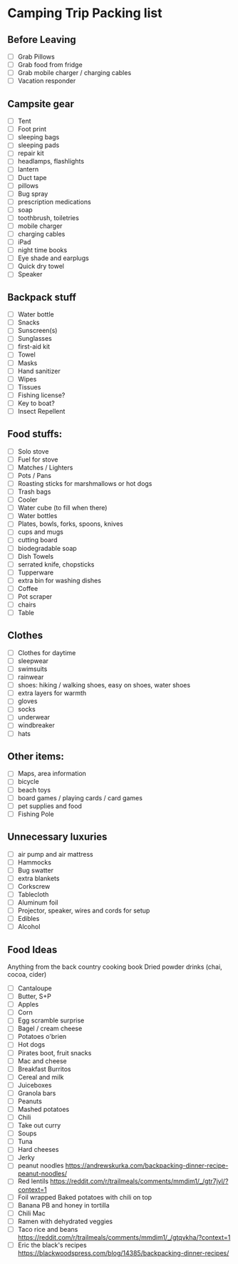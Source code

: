 # Camping Trip Packing list

## Before Leaving

- [ ] Grab Pillows
- [ ] Grab food from fridge
- [ ] Grab mobile charger / charging cables
- [ ] Vacation responder

## Campsite gear

- [ ] Tent
- [ ] Foot print
- [ ] sleeping bags
- [ ] sleeping pads
- [ ] repair kit
- [ ] headlamps, flashlights
- [ ] lantern
- [ ] Duct tape
- [ ] pillows
- [ ] Bug spray
- [ ] prescription medications
- [ ] soap
- [ ] toothbrush, toiletries
- [ ] mobile charger
- [ ] charging cables
- [ ] iPad
- [ ] night time books
- [ ] Eye shade and earplugs
- [ ] Quick dry towel
- [ ] Speaker

## Backpack stuff

- [ ] Water bottle
- [ ] Snacks
- [ ] Sunscreen(s)
- [ ] Sunglasses
- [ ] first-aid kit
- [ ] Towel
- [ ] Masks
- [ ] Hand sanitizer
- [ ] Wipes
- [ ] Tissues
- [ ] Fishing license?
- [ ] Key to boat?
- [ ] Insect Repellent

## Food stuffs:

- [ ] Solo stove
- [ ] Fuel for stove
- [ ] Matches / Lighters
- [ ] Pots / Pans
- [ ] Roasting sticks for marshmallows or hot dogs
- [ ] Trash bags
- [ ] Cooler
- [ ] Water cube (to fill when there)
- [ ] Water bottles
- [ ] Plates, bowls, forks, spoons, knives
- [ ] cups and mugs
- [ ] cutting board
- [ ] biodegradable soap
- [ ] Dish Towels
- [ ] serrated knife, chopsticks
- [ ] Tupperware
- [ ] extra bin for washing dishes
- [ ] Coffee
- [ ] Pot scraper
- [ ] chairs
- [ ] Table

## Clothes

- [ ] Clothes for daytime
- [ ] sleepwear
- [ ] swimsuits
- [ ] rainwear
- [ ] shoes: hiking / walking shoes, easy on shoes, water shoes
- [ ] extra layers for warmth
- [ ] gloves
- [ ] socks
- [ ] underwear
- [ ] windbreaker
- [ ] hats

## Other items:

- [ ] Maps, area information
- [ ] bicycle
- [ ] beach toys
- [ ] board games / playing cards / card games
- [ ] pet supplies and food
- [ ] Fishing Pole

## Unnecessary luxuries

- [ ] air pump and air mattress
- [ ] Hammocks
- [ ] Bug swatter
- [ ] extra blankets
- [ ] Corkscrew
- [ ] Tablecloth
- [ ] Aluminum foil
- [ ] Projector, speaker, wires and cords for setup
- [ ] Edibles
- [ ] Alcohol

## Food Ideas

Anything from the back country cooking book
Dried powder drinks (chai, cocoa, cider)
- [ ] Cantaloupe
- [ ] Butter, S+P
- [ ] Apples
- [ ] Corn
- [ ] Egg scramble surprise
- [ ] Bagel / cream cheese
- [ ] Potatoes o'brien
- [ ] Hot dogs
- [ ] Pirates boot, fruit snacks
- [ ] Mac and cheese
- [ ] Breakfast Burritos
- [ ] Cereal and milk
- [ ] Juiceboxes
- [ ] Granola bars
- [ ] Peanuts
- [ ] Mashed potatoes
- [ ] Chili
- [ ] Take out curry
- [ ] Soups
- [ ] Tuna
- [ ] Hard cheeses
- [ ] Jerky
- [ ] peanut noodles https://andrewskurka.com/backpacking-dinner-recipe-peanut-noodles/
- [ ] Red lentils https://reddit.com/r/trailmeals/comments/mmdim1/_/gtr7jvl/?context=1
- [ ] Foil wrapped Baked potatoes with chili on top
- [ ] Banana PB and honey in tortilla
- [ ] Chili Mac
- [ ] Ramen with dehydrated veggies
- [ ] Taco rice and beans https://reddit.com/r/trailmeals/comments/mmdim1/_/gtqvkha/?context=1
- [ ] Eric the black's recipes https://blackwoodspress.com/blog/14385/backpacking-dinner-recipes/
